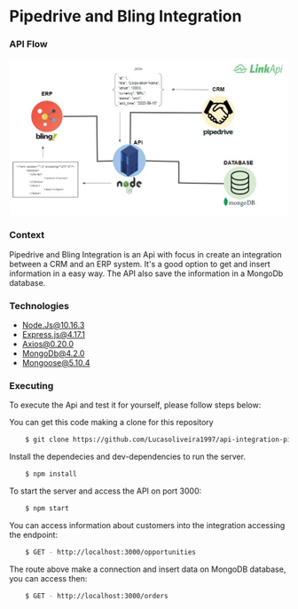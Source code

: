 # Pipedrive and Bling Integration

### API Flow
![](fluxo_api.JPG)

### Context
Pipedrive and Bling Integration is an Api with focus in create an integration between a CRM and an ERP system. It's a good option to get and insert information in a easy way. The API also save the information in a MongoDb database.


### Technologies
- Node.Js@10.16.3
- Express.js@4.17.1
- Axios@0.20.0
- MongoDb@4.2.0
- Mongoose@5.10.4

### Executing

To execute the Api and test it for yourself, please follow steps below:

You can get this code making a clone for this repository
```sh
    $ git clone https://github.com/Lucasoliveira1997/api-integration-pipedrive-bling.git
```

Install the dependecies and dev-dependencies to run the server.
```sh
    $ npm install
```

To start the server and access the API on port 3000:
```sh
    $ npm start
```

You can access information about customers into the integration accessing the endpoint:
```sh
    $ GET - http://localhost:3000/opportunities
```

The route above make a connection and insert data on MongoDB database, you can access then:
```sh
    $ GET - http://localhost:3000/orders
```